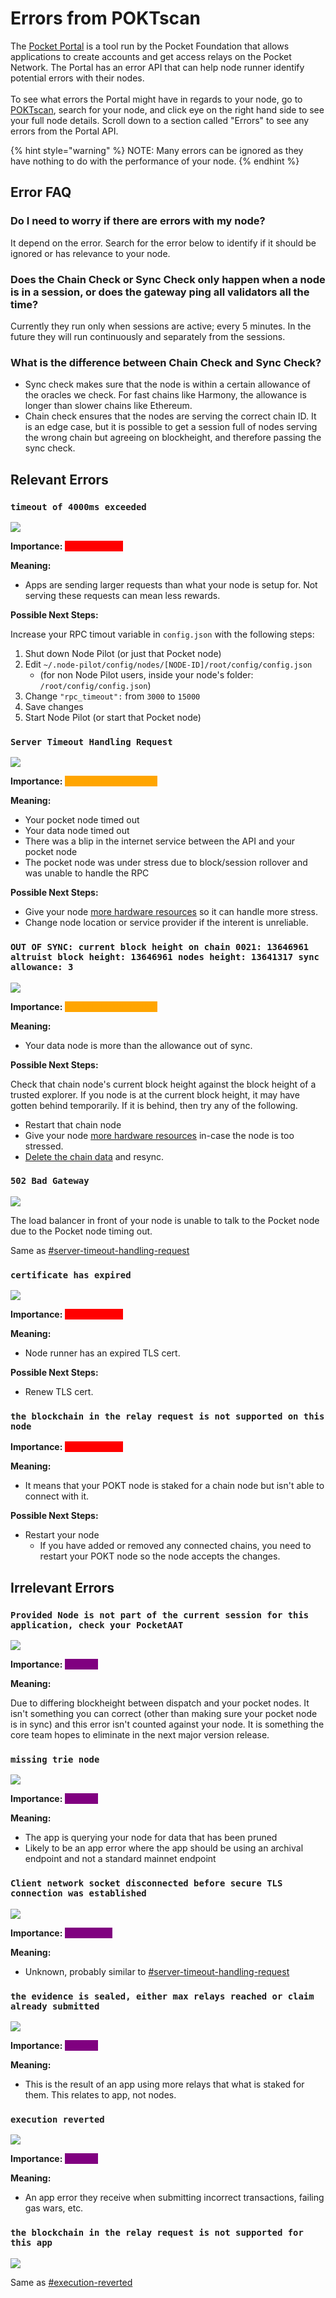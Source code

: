# Errors from POKTscan

The [Pocket Portal](https://portal.pokt.network) is a tool run by the Pocket Foundation that allows applications to create accounts and get access relays on the Pocket Network. The Portal has an error API that can help node runner identify potential errors with their nodes.\
\
To see what errors the Portal might have in regards to your node, go to [POKTscan](https://www.poktscan.com/public/explore?tab=nodes), search for your node, and click eye on the right hand side to see your full node details. Scroll down to a section called "Errors" to see any errors from the Portal API.

{% hint style="warning" %}
NOTE: Many errors can be ignored as they have nothing to do with the performance of your node.
{% endhint %}

## Error FAQ

### Do I need to worry if there are errors with my node?

It depend on the error. Search for the error below to identify if it should be ignored or has relevance to your node.

### Does the Chain Check or Sync Check only happen when a node is in a session, or does the gateway ping all validators all the time?

Currently they run only when sessions are active; every 5 minutes. In the future they will run continuously and separately from the sessions.

### What is the difference between Chain Check and Sync Check?

* Sync check makes sure that the node is within a certain allowance of the oracles we check. For fast chains like Harmony, the allowance is longer than slower chains like Ethereum.
* Chain check ensures that the nodes are serving the correct chain ID.  It is an edge case, but it is possible to get a session full of nodes serving the wrong chain but agreeing on blockheight, and therefore passing the sync check.

## Relevant Errors



### `timeout of 4000ms exceeded`

![](https://lh5.googleusercontent.com/FpMqlKxEyBQJ\_jGBfu6k4-ajpP5RvCEoeG53-xaVNh3KUnC2CiHKtcRMZyjw5TewMDLwfVPIu-pzZDZP5a3YC33CLNfPaEATKQobERtjcqJnkvoHvOLLP5mv6lkFWPhnUT-3QY-7)

**Importance:** <mark style="color:red;background-color:red;">TAKE ACTION</mark>

**Meaning:**

* Apps are sending larger requests than what your node is setup for. Not serving these requests can mean less rewards.

**Possible Next Steps:**

Increase your RPC timout variable in `config.json` with the following steps:

1. Shut down Node Pilot (or just that Pocket node)
2. Edit `~/.node-pilot/config/nodes/[NODE-ID]/root/config/config.json`
   * (for non Node Pilot users, inside your node's folder: `/root/config/config.json`)
3. Change `"rpc_timeout":` from `3000` to `15000`
4. Save changes
5. Start Node Pilot (or start that Pocket node)



### `Server Timeout Handling Request`

![](https://lh4.googleusercontent.com/PJ\_p-uT\_9NVGMe7eBE-1vwI9w1T2ba4ba-JejKqume3zP\_SXZGJiVMk8dMkkB-zBVesyOsmysNGqPz62oTJ52ijDB8LzwDyuY0T1N1O2kuME7bUZ\_ChEtoTe35sdNTqwaS1-Hnm3)

**Importance:** <mark style="color:orange;background-color:orange;">WORTH MONITORING</mark>

**Meaning:**

* Your pocket node timed out
* Your data node timed out
* There was a blip in the internet service between the API and your pocket node
* The pocket node was under stress due to block/session rollover and was unable to handle the RPC

**Possible Next Steps:**

* Give your node [more hardware resources](../../edit-node-resources.md) so it can handle more stress.
* Change node location or service provider if the interent is unreliable.



### `OUT OF SYNC: current block height on chain 0021: 13646961 altruist block height: 13646961 nodes height: 13641317 sync allowance: 3`

![](https://lh4.googleusercontent.com/OK1lJxL46DD9IMquZT-ftCa0UhzDQuOat-c5GrlFSjQjxFiCGAVQEIk0hgybItt5ARkG-Orw94bi9XrruUTn7R157AqBzZuS823ch\_ssYGAOIgU9SYOFQRV22xl64c6ogZ8tTuxF)

**Importance:** <mark style="color:orange;background-color:orange;">WORTH MONITORING</mark>

**Meaning:**

* Your data node is more than the allowance out of sync.

**Possible Next Steps:**

Check that chain node's current block height against the block height of a trusted explorer. If you node is at the current block height, it may have gotten behind temporarily. If it is behind, then try any of the following.

* Restart that chain node
* Give your node [more hardware resources](../../edit-node-resources.md) in-case the node is too stressed.
* [Delete the chain data](broken-reference) and resync.



### `502 Bad Gateway`&#x20;

![](https://lh6.googleusercontent.com/KDa1Fz8gk2YK6ar7boUR5bpqj9QOOJvc63hkJl74SOfhpG1dpcsAEGit4RwjYTUfuASBfOo6pQbEfB6F\_fDaHMYC-Ls3ncZRFE2MZUn6NaM4bavA98xJJwFwBQ1C-ckWw8e8cqHw)

The load balancer in front of your node is unable to talk to the Pocket node due to the Pocket node timing out.

Same as [#server-timeout-handling-request](errors-from-poktscan.md#server-timeout-handling-request "mention")



### `certificate has expired` <a href="#docs-internal-guid-8aa678ee-7fff-c562-4793-4bdb0879d502" id="docs-internal-guid-8aa678ee-7fff-c562-4793-4bdb0879d502"></a>

![](https://lh4.googleusercontent.com/k\_0C5L6riiC8QacqO2OX7rrgl6oL5zM\_KZ4KWodren1Z9-G1AHik8s9bDTVJ3xR5-cr8BOv0-7nBtsK6PiQn4C44vYphKVPHIEHAOfs6laymhNyrMMmxZ-o\_di-mv9oqfR3\_blr7)

**Importance:** <mark style="color:red;background-color:red;">TAKE ACTION</mark>

**Meaning:**

* Node runner has an expired TLS cert.

**Possible Next Steps:**

* Renew TLS cert.





### `the blockchain in the relay request is not supported on this node` <a href="#docs-internal-guid-8aa678ee-7fff-c562-4793-4bdb0879d502" id="docs-internal-guid-8aa678ee-7fff-c562-4793-4bdb0879d502"></a>

**Importance:** <mark style="color:red;background-color:red;">TAKE ACTION</mark>

**Meaning:**

* It means that your POKT node is staked for a chain node but isn't able to connect with it.

**Possible Next Steps:**

* Restart your node
  * If you have added or removed any connected chains, you need to restart your POKT node so the node accepts the changes.



## Irrelevant Errors

### `Provided Node is not part of the current session for this application, check your PocketAAT`

![](https://lh6.googleusercontent.com/5SBC0wfaNnHJdklHfIbiJXxfyEOEDqNrVvaRySzZfTf\_boa9YAWqJAR47EYoCy6I60QbcLTorSpCiX2fVBXN7gNkq4RxTrJWuil6s5HVp4wLKJnjwLrABkE73KusVKELHx9byaY4)

**Importance:** <mark style="color:purple;background-color:purple;">IGNORE</mark>

**Meaning:**

Due to differing blockheight between dispatch and your pocket nodes. It isn't something you can correct (other than making sure your pocket node is in sync) and this error isn't counted against your node. It is something the core team hopes to eliminate in the next major version release.



### `missing trie node`

![](https://lh5.googleusercontent.com/hy6osolIRrHSLAlzO\_9Xh7A81p8TbcAZkb9d2z9cZ3d32WhswghnR442WYgY7cE3BAmSo1rqeVFaRbmJ5giggfFJIcealDxsy9lDgqNZlh54ftjVcB5Zx0FuCkrpG0--XAvZRQwJ)

**Importance:** <mark style="color:purple;background-color:purple;">IGNORE</mark>

**Meaning:**

* The app is querying your node for data that has been pruned
* Likely to be an app error where the app should be using an archival endpoint and not a standard mainnet endpoint



### `Client network socket disconnected before secure TLS connection was established`

![](https://lh6.googleusercontent.com/j960GMcvJgMlJ9FnampLBqekDPaHVw8tm0IiFGdhqc6DW-wgWidtGNkYpbeBaVsIk\_Pq9GNuUv9ZBbchBQ7HyTfAwtHZLk7hFgqcgE1nw4tZ8Xb9uJRHC5EEiSZO42XgeaxTOs\_j)

**Importance:** <mark style="color:purple;background-color:purple;">UNKNOWN</mark>

**Meaning:**

* Unknown, probably similar to [#server-timeout-handling-request](errors-from-poktscan.md#server-timeout-handling-request "mention")



### `the evidence is sealed, either max relays reached or claim already submitted` <a href="#docs-internal-guid-c44109d5-7fff-8dcc-1dda-73c2d03f18e4" id="docs-internal-guid-c44109d5-7fff-8dcc-1dda-73c2d03f18e4"></a>

![](https://lh5.googleusercontent.com/y4uH27ze2iMKZjBwAz64W0JYtHB9WdSOeI-Ch8HsKHTy0LBgERH6GiMYID0GzmY8pR6xG6Iz1YnakiMKFd7jUFb5Tus05-WTF\_\_I\_DgAgFGht0erkaVRPs3a8o\_LC7qE41gMnq7w)

**Importance:** <mark style="color:purple;background-color:purple;">IGNORE</mark>

**Meaning:**

* This is the result of an app using more relays that what is staked for them. This relates to app, not nodes.



### `execution reverted`

![](https://lh4.googleusercontent.com/vSN\_ryhI00ICI\_nd7Izb7lJVaj2yQ7fMFJ-SLyU7p432Cvx6-xaTCs8koRszv63pe4fc\_CvTy3vaspOHk1zdgdyXq5mtGs7iHi4XH832mdy3YuVv-31bHnwI6Z36HTr8wtuunuNv)

**Importance:** <mark style="color:purple;background-color:purple;">IGNORE</mark>

**Meaning:**

* An app error they receive when submitting incorrect transactions, failing gas wars, etc.



### `the blockchain in the relay request is not supported for this app` <a href="#docs-internal-guid-043abd8a-7fff-400c-3b5c-ecc2841e6583" id="docs-internal-guid-043abd8a-7fff-400c-3b5c-ecc2841e6583"></a>

![](https://lh4.googleusercontent.com/pDcIaxxBtPiE1AgIgqy4qdzFSNzFCiS7gapJOyOIs-ZbYeg9-0sz6TIbzDEGV\_HpOJeqwtWBD6WqvPy0D73IYU\_tlaozHhzcawP9W5mGRMmZLOTxah9kz\_VPajjqyRM-0mCJQ\_kT)

Same as [#execution-reverted](errors-from-poktscan.md#execution-reverted "mention")

